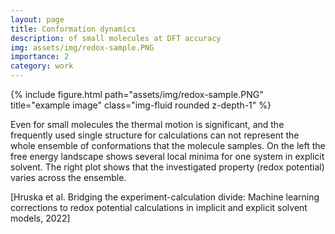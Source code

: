 ```yaml
---
layout: page
title: Conformation dynamics 
description: of small molecules at DFT accuracy
img: assets/img/redox-sample.PNG
importance: 2
category: work
---
```

<div class="row justify-content-sm-center">
    <div class="col-sm-8 mt-3 mt-md-0">
        {% include figure.html path="assets/img/redox-sample.PNG" title="example image" class="img-fluid rounded z-depth-1" %}
    </div>

</div>

Even for small molecules the thermal motion is significant, and the frequently used single structure for calculations can not represent the whole ensemble of conformations that the molecule samples. On the left the free energy landscape shows several local minima for one system in explicit solvent. The right plot shows that the investigated property (redox potential) varies across the ensemble.
<div class="caption"> [Hruska et al. Bridging the experiment-calculation divide: Machine learning corrections to redox potential calculations in implicit and explicit solvent models, 2022]
</div>
